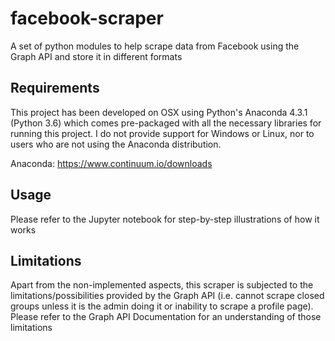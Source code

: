 # facebook-scraper
A set of python modules to help scrape data from Facebook using the Graph API and store it in different formats

## Requirements
This project has been developed on OSX using Python's Anaconda 4.3.1 (Python 3.6) which comes pre-packaged with all the necessary libraries for running this project. I do not provide support for Windows or Linux, nor to users who are not using the Anaconda distribution.

Anaconda: https://www.continuum.io/downloads

## Usage
Please refer to the Jupyter notebook for step-by-step illustrations of how it works

## Limitations
Apart from the non-implemented aspects, this scraper is subjected to the limitations/possibilities provided by the Graph API (i.e. cannot scrape closed groups unless it is the admin doing it or inability to scrape a profile page). Please refer to the Graph API Documentation for an understanding of those limitations